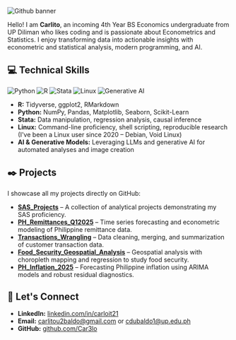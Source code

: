 ![Github banner](https://github.com/airaperez/airaperez/assets/110292677/798996f5-2c2e-45e7-b906-7b214664f561)

Hello! I am **Carlito**, an incoming 4th Year BS Economics undergraduate from UP Diliman who likes coding and is passionate about Econometrics and Statistics. I enjoy transforming data into actionable insights with econometric and statistical analysis, modern programming, and AI.

## :computer: Technical Skills

![Python](https://img.shields.io/badge/python-3670A0?style=for-the-badge&logo=python&logoColor=ffdd54)
![R](https://img.shields.io/badge/r-%23276DC3.svg?style=for-the-badge&logo=r&logoColor=white)
![Stata](https://img.shields.io/badge/Stata-00599C?style=for-the-badge&logo=stata&logoColor=white)
![Linux](https://img.shields.io/badge/Linux-FCC624?style=for-the-badge&logo=linux&logoColor=black)
![Generative AI](https://img.shields.io/badge/Generative%20AI-FF6600?style=for-the-badge&logo=openai&logoColor=white)

* **R:** Tidyverse, ggplot2, RMarkdown  
* **Python:** NumPy, Pandas, Matplotlib, Seaborn, Scikit-Learn  
* **Stata:** Data manipulation, regression analysis, causal inference  
* **Linux:** Command-line proficiency, shell scripting, reproducible research (I've been a Linux user since 2020 – Debian, Void Linux)  
* **AI & Generative Models:** Leveraging LLMs and generative AI for automated analyses and image creation

## :black_nib: Projects

I showcase all my projects directly on GitHub:

- **[SAS_Projects](https://github.com/Car3lo/SAS_Projects)** – A collection of analytical projects demonstrating my SAS proficiency.
- **[PH_Remittances_Q12025](https://github.com/Car3lo/PH_Remittances_Q12025)** – Time series forecasting and econometric modeling of Philippine remittance data.
- **[Transactions_Wrangling](https://github.com/Car3lo/Transactions_Wrangling)** – Data cleaning, merging, and summarization of customer transaction data.
- **[Food_Security_Geospatial_Analysis](https://github.com/Car3lo/Food_Security_Geospatial_Analysis)** – Geospatial analysis with choropleth mapping and regression to study food security.
- **[PH_Inflation_2025](https://github.com/Car3lo/PH_Inflation_2025)** – Forecasting Philippine inflation using ARIMA models and robust residual diagnostics.

## :envelope_with_arrow: Let's Connect

* **LinkedIn:** [linkedin.com/in/carloit21](https://www.linkedin.com/in/carloit21/)  
* **Email:** [carlitou2baldo@gmail.com](mailto:carlitou2baldo@gmail.com) or [cdubaldo1@up.edu.ph](mailto:cdubaldo1@up.edu.ph)  
* **GitHub:** [github.com/Car3lo](https://github.com/Car3lo)
